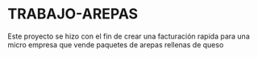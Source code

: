 # TRABAJO-AREPAS
Este proyecto se hizo con el fin de crear una facturación rapida para una micro empresa que vende paquetes de arepas rellenas de queso
